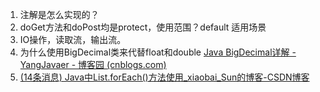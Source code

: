 1. 注解是怎么实现的？
2. doGet方法和doPost均是protect，使用范围？default 适用场景
3. IO操作，读取流，输出流。
4. 为什么使用BigDecimal类来代替float和double  [Java BigDecimal详解 - YangJavaer - 博客园 (cnblogs.com)](https://www.cnblogs.com/YangJavaer/p/6056394.html)
5. [(14条消息) Java中List.forEach()方法使用_xiaobai_Sun的博客-CSDN博客](https://blog.csdn.net/qq_37896194/article/details/96478378)